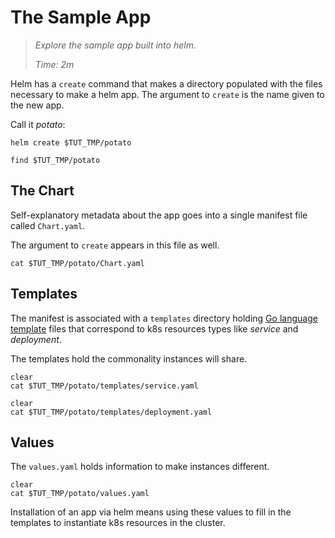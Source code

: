 # The Sample App

> _Explore the sample app built into helm._
>
> _Time: 2m_


Helm has a `create` command that makes a directory
populated with the files necessary to make a helm app.
The argument to `create` is the name given to the new
app.

Call it _potato_:

<!-- @makeSample @test -->
```
helm create $TUT_TMP/potato
```

<!-- @listFiles @test -->
```
find $TUT_TMP/potato
```

## The Chart

Self-explanatory metadata about the app goes into a
single manifest file called `Chart.yaml`.

The argument to `create` appears in this file as
well.


<!-- @showChart @test -->
```
cat $TUT_TMP/potato/Chart.yaml
```

## Templates

[Go language template]: https://golang.org/pkg/text/template/

The manifest is associated with a
`templates` directory holding [Go language template]
files that correspond to k8s resources types like
_service_ and _deployment_.

The templates hold the commonality instances will share.

<!-- @showService @test -->
```
clear
cat $TUT_TMP/potato/templates/service.yaml
```

<!-- @showDeployment @test -->
```
clear
cat $TUT_TMP/potato/templates/deployment.yaml
```

## Values

The `values.yaml` holds information to
make instances different.

<!-- @showValues @test -->
```
clear
cat $TUT_TMP/potato/values.yaml
```

Installation of an app via helm means using these
values to fill in the templates to instantiate
k8s resources in the cluster.
